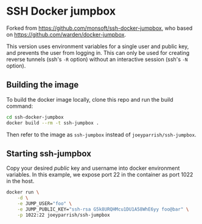 # SSH Docker jumpbox

Forked from https://github.com/monsoft/ssh-docker-jumpbox, who based on
https://github.com/warden/docker-jumpbox.

This version uses environment variables for a single user and public key, and
prevents the user from logging in.  This can only be used for creating reverse
tunnels (ssh's `-R` option) without an interactive session (ssh's `-N` option).


## Building the image

To build the docker image locally, clone this repo and run the build command:

```sh
cd ssh-docker-jumpbox
docker build --rm -t ssh-jumpbox .
```

Then refer to the image as `ssh-jumpbox` instead of `joeyparrish/ssh-jumpbox`.


## Starting ssh-jumpbox

Copy your desired _public_ key and username into docker environment variables.
In this example, we expose port 22 in the container as port 1022 in the host.

```sh
docker run \
    -d \
    -e JUMP_USER="foo" \
    -e JUMP_PUBLIC_KEY="ssh-rsa G5k8URQHMcu1DU1A58WhE6yy foo@bar" \
    -p 1022:22 joeyparrish/ssh-jumpbox
```
